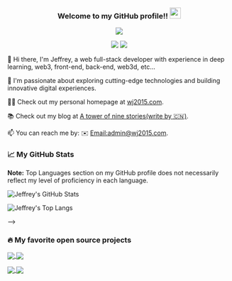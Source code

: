 <!--
**wangerzi/wangerzi** is a ✨ _special_ ✨ repository because its `README.md` (this file) appears on your GitHub profile.

Here are some ideas to get you started:

- 🔭 I’m currently working on ...
- 🌱 I’m currently learning ...
- 👯 I’m looking to collaborate on ...
- 🤔 I’m looking for help with ...
- 💬 Ask me about ...
- 📫 How to reach me: ...
- 😄 Pronouns: ...
- ⚡ Fun fact: ...
-->
<h3 align="center">
    Welcome to my GitHub profile!!
    <img src="https://media.giphy.com/media/hvRJCLFzcasrR4ia7z/giphy.gif" width="25px">
</h3>

<p align="center">
    <img src="https://readme-typing-svg.herokuapp.com?color=e65e2a&width=380&height=45&center=true&lines=Action+speak+louder+than+words;Full+Stack+developer;Live+well,+love+lots;">
</p>

<p align="center">
  <img src="https://img.shields.io/badge/gender-%F0%9F%A4%B5 gentleman-critical">
  <a href="https://blog.wj2015.com" target="_blank"><img src="https://img.shields.io/badge/website-blog.wj2015.com-skyblue"></a>
</p>

👋 Hi there, I'm Jeffrey, a web full-stack developer with experience in deep learning, web3, front-end, back-end, web3d, etc...

💖 I'm passionate about exploring cutting-edge technologies and building innovative digital experiences.

🧑‍💻 Check out my personal homepage at [wj2015.com](https://www.wj2015.com).

📚 Check out my blog at [A tower of nine stories(write by 🇨🇳)](https://blog.wj2015.com).

📫 You can reach me by: ✉️ [Email:admin@wj2015.com](mailto:admin@wj2015.com).


<h3>
  📈 My GitHub Stats
</h3>
<b>Note:</b> Top Languages section on my GitHub profile does not necessarily reflect my level of proficiency in each language.
<p>
  <img src="https://github-readme-stats.vercel.app/api/?username=wangerzi&theme=transparent&show_icons=true&count_private=true" alt="Jeffrey's GitHub Stats">
</p>
<!-- <p>
  <!-- Top Langs - https://github.com/anuraghazra/github-readme-stats -->
  <img src="https://github-readme-stats.vercel.app/api/top-langs/?username=wangerzi&layout=compact&theme=transparent&hide=ejs,blade,html,css&langs_count=5&size_weight=0.5&count_weight=0.5" alt="Jeffrey's Top Langs">
</p> -->

<h3>
  🔥 My favorite open source projects
</h3>

<!-- GitHub Extra Pins - https://github.com/anuraghazra/github-readme-stats -->
<p>
   <a href="https://github.com/Scintirete/Scintirete">
    <img align="center" src="https://github-readme-stats.vercel.app/api/pin/?username=Scintirete&repo=Scintirete&show_owner=true&theme=transparent" />
  </a>
    <a href="https://github.com/LiberSonora/LiberSonora">
    <img align="center" src="https://github-readme-stats.vercel.app/api/pin/?username=LiberSonora&repo=LiberSonora&show_owner=true&theme=transparent" />
  </a>
</p>
<p>
    <a href="https://github.com/wangerzi/layui-excel">
    <img align="center" src="https://github-readme-stats.vercel.app/api/pin/?username=wangerzi&repo=layui-excel&show_owner=true&theme=transparent" />
  </a>
  <a href="https://github.com/wangerzi/3d-model-convert-to-gltf">
    <img align="center" src="https://github-readme-stats.vercel.app/api/pin/?username=wangerzi&repo=3d-model-convert-to-gltf&show_owner=true&theme=transparent" />
  </a>
</p>
